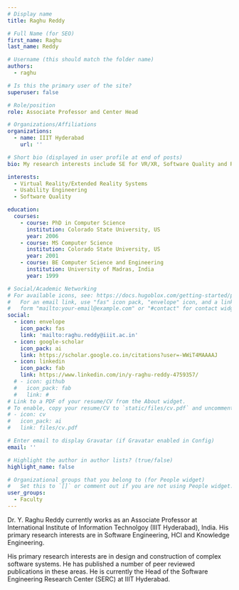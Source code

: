 ```yaml
---
# Display name
title: Raghu Reddy

# Full Name (for SEO)
first_name: Raghu
last_name: Reddy

# Username (this should match the folder name)
authors:
  - raghu

# Is this the primary user of the site?
superuser: false

# Role/position
role: Associate Professor and Center Head

# Organizations/Affiliations
organizations:
  - name: IIIT Hyderabad
    url: ''

# Short bio (displayed in user profile at end of posts)
bio: My research interests include SE for VR/XR, Software Quality and Requirements Engineering.

interests:
  - Virtual Reality/Extended Reality Systems
  - Usability Engineering
  - Software Quality

education:
  courses:
    - course: PhD in Computer Science
      institution: Colorado State University, US
      year: 2006
    - course: MS Computer Science
      institution: Colorado State University, US
      year: 2001
    - course: BE Computer Science and Engineering
      institution: University of Madras, India
      year: 1999

# Social/Academic Networking
# For available icons, see: https://docs.hugoblox.com/getting-started/page-builder/#icons
#   For an email link, use "fas" icon pack, "envelope" icon, and a link in the
#   form "mailto:your-email@example.com" or "#contact" for contact widget.
social:
  - icon: envelope
    icon_pack: fas
    link: 'mailto:raghu.reddy@iiit.ac.in'
  - icon: google-scholar
    icon_pack: ai
    link: https://scholar.google.co.in/citations?user=-WWiT4MAAAAJ
  - icon: linkedin
    icon_pack: fab
    link: https://www.linkedin.com/in/y-raghu-reddy-4759357/
  # - icon: github
  #   icon_pack: fab
  #   link: #
# Link to a PDF of your resume/CV from the About widget.
# To enable, copy your resume/CV to `static/files/cv.pdf` and uncomment the lines below.
# - icon: cv
#   icon_pack: ai
#   link: files/cv.pdf

# Enter email to display Gravatar (if Gravatar enabled in Config)
email: ''

# Highlight the author in author lists? (true/false)
highlight_name: false

# Organizational groups that you belong to (for People widget)
#   Set this to `[]` or comment out if you are not using People widget.
user_groups:
  - Faculty
---
```

Dr. Y. Raghu Reddy currently works as an Associate Professor at International Institute of Information Technolgoy (IIIT Hyderabad), India. His primary research interests are in Software Engineering, HCI and Knowledge Engineering.

His primary research interests are in design and construction of complex software systems. He has published a number of peer reviewed publications in these areas. He is currently the Head of the Software Engineering Research Center (SERC) at IIIT Hyderabad.
